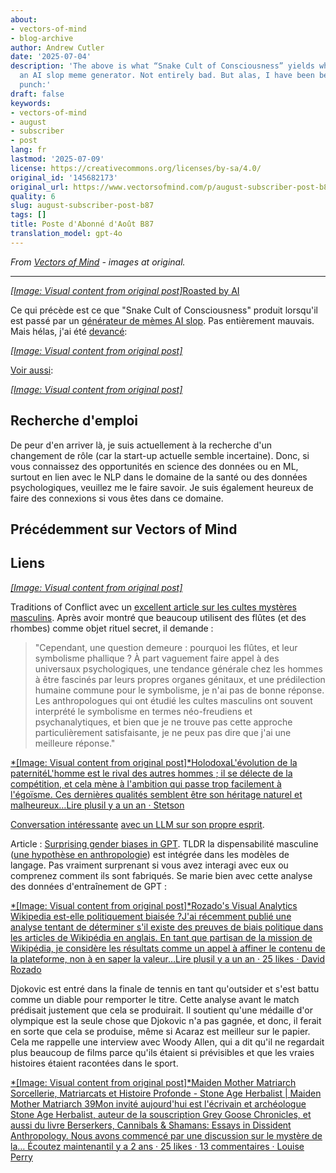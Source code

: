 ```yaml
---
about:
- vectors-of-mind
- blog-archive
author: Andrew Cutler
date: '2025-07-04'
description: 'The above is what “Snake Cult of Consciousness” yields when run through
  an AI slop meme generator. Not entirely bad. But alas, I have been beaten to the
  punch:'
draft: false
keywords:
- vectors-of-mind
- august
- subscriber
- post
lang: fr
lastmod: '2025-07-09'
license: https://creativecommons.org/licenses/by-sa/4.0/
original_id: '145682173'
original_url: https://www.vectorsofmind.com/p/august-subscriber-post-b87
quality: 6
slug: august-subscriber-post-b87
tags: []
title: Poste d'Abonné d'Août B87
translation_model: gpt-4o
---
```


*From [Vectors of Mind](https://www.vectorsofmind.com/p/august-subscriber-post-b87) - images at original.*

---

[*[Image: Visual content from original post]*](https://substackcdn.com/image/fetch/$s_!QA83!,f_auto,q_auto:good,fl_progressive:steep/https%3A%2F%2Fsubstack-post-media.s3.amazonaws.com%2Fpublic%2Fimages%2Fbe9f2b8d-89ef-42f0-882b-a7e455130acf_1280x960.heic)[Roasted by AI](https://glif.app/@drewcut/runs/z7k0wf7tat6rs00y02qispyb)

Ce qui précède est ce que "Snake Cult of Consciousness" produit lorsqu'il est passé par un [générateur de mèmes AI slop](https://glif.app/glifs/clxu9v51z000630p93eqvefx8). Pas entièrement mauvais. Mais hélas, j'ai été [devancé](https://serpentessa.com/):

[*[Image: Visual content from original post]*](https://substackcdn.com/image/fetch/$s_!KiPq!,f_auto,q_auto:good,fl_progressive:steep/https%3A%2F%2Fsubstack-post-media.s3.amazonaws.com%2Fpublic%2Fimages%2F70f3bc66-08fb-4e20-bf1a-7d28231ba799_1170x450.jpeg)

[Voir aussi](http://www.soulevolution.org/obs/obs-intro.html):

[*[Image: Visual content from original post]*](https://substackcdn.com/image/fetch/$s_!9Y4p!,f_auto,q_auto:good,fl_progressive:steep/https%3A%2F%2Fsubstack-post-media.s3.amazonaws.com%2Fpublic%2Fimages%2Fcbfec26a-e06d-4a49-a0e7-72cee37d6af3_583x215.jpeg)

## Recherche d'emploi

De peur d'en arriver là, je suis actuellement à la recherche d'un changement de rôle (car la start-up actuelle semble incertaine). Donc, si vous connaissez des opportunités en science des données ou en ML, surtout en lien avec le NLP dans le domaine de la santé ou des données psychologiques, veuillez me le faire savoir. Je suis également heureux de faire des connexions si vous êtes dans ce domaine.

## Précédemment sur Vectors of Mind

## Liens

[*[Image: Visual content from original post]*](https://substackcdn.com/image/fetch/$s_!95Qh!,f_auto,q_auto:good,fl_progressive:steep/https%3A%2F%2Fsubstack-post-media.s3.amazonaws.com%2Fpublic%2Fimages%2F95174c6a-d1fa-43d9-9f5d-dd0b08a38e1d_1344x896.png)

Traditions of Conflict avec un [excellent article sur les cultes mystères masculins](https://traditionsofconflict.com/blog/2018/1/31/on-secret-cults-and-male-dominance). Après avoir montré que beaucoup utilisent des flûtes (et des rhombes) comme objet rituel secret, il demande :

> "Cependant, une question demeure : pourquoi les flûtes, et leur symbolisme phallique ? À part vaguement faire appel à des universaux psychologiques, une tendance générale chez les hommes à être fascinés par leurs propres organes génitaux, et une prédilection humaine commune pour le symbolisme, je n'ai pas de bonne réponse. Les anthropologues qui ont étudié les cultes masculins ont souvent interprété le symbolisme en termes néo-freudiens et psychanalytiques, et bien que je ne trouve pas cette approche particulièrement satisfaisante, je ne peux pas dire que j'ai une meilleure réponse."

[*[Image: Visual content from original post]*HolodoxaL'évolution de la paternitéL'homme est le rival des autres hommes ; il se délecte de la compétition, et cela mène à l'ambition qui passe trop facilement à l'égoïsme. Ces dernières qualités semblent être son héritage naturel et malheureux…Lire plusil y a un an · Stetson](https://stetson.substack.com/p/the-evolution-of-fatherhood)

[Conversation intéressante](https://twitter.com/repligate/status/1814100233690710037) [avec un LLM sur son propre esprit](https://generative.ink/artifacts/surface-tension/).

Article : [Surprising gender biases in GPT](https://twitter.com/ValerioCapraro/status/1810282442328043806). TLDR la dispensabilité masculine ([une hypothèse en anthropologie](https://en.wikipedia.org/wiki/Male_expendability)) est intégrée dans les modèles de langage. Pas vraiment surprenant si vous avez interagi avec eux ou comprenez comment ils sont fabriqués. Se marie bien avec cette analyse des données d'entraînement de GPT :

[*[Image: Visual content from original post]*Rozado's Visual Analytics Wikipedia est-elle politiquement biaisée ?J'ai récemment publié une analyse tentant de déterminer s'il existe des preuves de biais politique dans les articles de Wikipédia en anglais. En tant que partisan de la mission de Wikipédia, je considère les résultats comme un appel à affiner le contenu de la plateforme, non à en saper la valeur…Lire plusil y a un an · 25 likes · David Rozado](https://davidrozado.substack.com/p/is-wikipedia-politically-biased)

Djokovic est entré dans la finale de tennis en tant qu'outsider et s'est battu comme un diable pour remporter le titre. Cette analyse avant le match prédisait justement que cela se produirait. Il soutient qu'une médaille d'or olympique est la seule chose que Djokovic n'a pas gagnée, et donc, il ferait en sorte que cela se produise, même si Acaraz est meilleur sur le papier. Cela me rappelle une interview avec Woody Allen, qui a dit qu'il ne regardait plus beaucoup de films parce qu'ils étaient si prévisibles et que les vraies histoires étaient racontées dans le sport.

[*[Image: Visual content from original post]*Maiden Mother Matriarch Sorcellerie, Matriarcats et Histoire Profonde - Stone Age Herbalist | Maiden Mother Matriarch 39Mon invité aujourd'hui est l'écrivain et archéologue Stone Age Herbalist, auteur de la souscription Grey Goose Chronicles, et aussi du livre Berserkers, Cannibals & Shamans: Essays in Dissident Anthropology. Nous avons commencé par une discussion sur le mystère de la… Écoutez maintenantil y a 2 ans · 25 likes · 13 commentaires · Louise Perry](https://www.louiseperry.co.uk/p/witchcraft-matriarchies-and-deep)